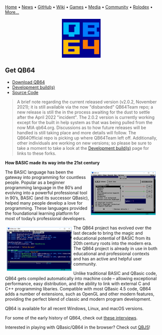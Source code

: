 [Home](https://qb64.com) • [News](news.md) • [GitHub](github.md) • [Wiki](wiki.md) • [Games](games.md) • [Media](media.md) • [Community](community.md) • [Rolodex](rolodex.md) • [More...](more.md)

<img src="images/qb64.png" alt="TUI Interface" title="This is a test" style="display:block;margin-left:auto;margin-right:auto">

## Get QB64

- [Download QB64](https://github.com/QB64Team/qb64/releases/tag/v2.0.2)
- [Development build(s)](dev.md) 
- [Source Code](https://github.com/QB64Official/qb64)

> A brief note regarding the current released version (v2.0.2, November 2021); it is still available via the now "disbanded" QB64Team repo; a new release is still the in the process awaiting for the dust to settle after the April 2022 "incident".  The 2.0.2 version is currently working except for the built in help system as that was being pulled from the now MIA qb64.org. Discussions as to how future releases will be handled is still taking place and more details will follow. The QB64Official repo is picking up where QB64Team left off. Additionally, other individuals are working on new versions; so please be sure to take a moment to take a look at the [Development build(s)](dev.md) page for links to these forks.

**How BASIC made its way into the 21st century**

<img src="images/colorwin10.png" alt="TUI Interface" title="Settings" style="float:right;width:214px;height:144px;padding:6px">

The BASIC language has been the gateway into programming for countless people. Popular as a beginner programming language in the 80’s and evolving into a powerful professional tool in 90’s, BASIC (and its successor QBasic), helped many people develop a love for programming. These languages provided the foundational learning platform for most of today’s professional developers.

<img src="images/dllwin10.png" alt="TUI Interface" title="In this sample code, internal keywords are colored blue, metacommands and user procedures in green and strings in orange. Notice the DECLARE LIBRARY block used to access Windows' API." style="float:left;width:214px;height:144px;padding:6px">

The QB64 project has evolved over the last decade to bring the magic and educational potential of BASIC from its 20th century roots into the modern era. The QB64 project is already in use in both educational and professional contexts and has an active and helpful user community.

Unlike traditional BASIC and QBasic code, QB64 gets compiled automatically into machine code – allowing exceptional performance, easy distribution, and the ability to link with external C and C++ programming libaries. Compatible with most QBasic 4.5 code, QB64 adds a number of extensions, such as OpenGL and other modern features, providing the perfect blend of classic and modern program development.

QB64 is available for all recent Windows, Linux, and macOS versions.

For some of the early history of QB64, check out [these interviews](galleon.md).

Interested in playing with QBasic/QB64 in the browser?  Check out [QBJS](qbjs.md)!
